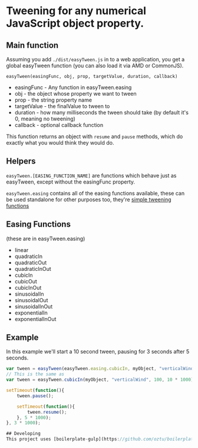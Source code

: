 # Tweening for any numerical JavaScript object property.

## Main function
Assuming you add `./dist/easyTween.js` in to a web application, you get a global easyTween function (you can also load it via AMD or CommonJS).

`easyTween(easingFunc, obj, prop, targetValue, duration, callback)`
* easingFunc - Any function in easyTween.easing
* obj - the object whose property we want to tween
* prop - the string property name
* targetValue - the finalValue to tween to
* duration - how many milliseconds the tween should take (by default it's 0, meaning no tweening)
* callback - optional callback function

This function returns an object with `resume` and `pause` methods, which do exactly what you would think they would do.

## Helpers
`easyTween.[EASING_FUNCTION_NAME]` are functions which behave just as easyTween, except without the easingFunc property.

`easyTween.easing` contains all of the easing functions available, these can be used standalone for other purposes too, they're [simple tweening functions](http://gizma.com/easing/)

## Easing Functions
(these are in easyTween.easing)
* linear
* quadraticIn
* quadraticOut
* quadraticInOut
* cubicIn
* cubicOut
* cubicInOut
* sinusoidalIn
* sinusoidalOut
* sinusoidalInOut
* exponentialIn
* exponentialInOut

## Example
In this example we'll start a 10 second tween, pausing for 3 seconds after 5 seconds.
```javascript
var tween = easyTween(easyTween.easing.cubicIn, myObject, "verticalWind", 100, 10 * 1000);
// This is the same as
var tween = easyTween.cubicIn(myObject, "verticalWind", 100, 10 * 1000);

setTimeout(function(){
    tween.pause();

    setTimeout(function(){
        tween.resume();
    }, 5 * 1000);
}, 3 * 1000);

## Developing
This project uses [boilerplate-gulp](https://github.com/oztu/boilerplate-gulp). Run 'gulp dev' to develop and have incremental builds, continuous testing, etc. Run 'gulp' to run regenerate the dist files. 